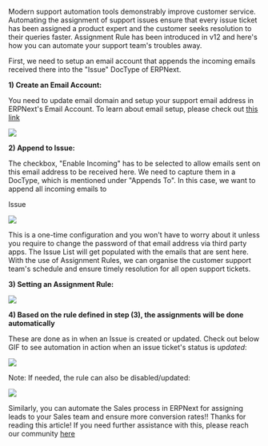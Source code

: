 Modern support automation tools demonstrably improve customer service. Automating the assignment of support issues ensure that every issue ticket has been assigned a product expert and the customer seeks resolution to their queries faster. Assignment Rule has been introduced in v12 and here's how you can automate your support team's troubles away.

First, we need to setup an email account that appends the incoming emails received there into the "Issue" DocType of ERPNext.

**1) Create an Email Account:**

You need to update email domain and setup your support email address in ERPNext's Email Account. To learn about email setup, please check out [this link](https://www.youtube.com/watch?v=ChsFbIuG06g&t=122s)

![](https://docs.erpnext.com/files/NPp14kS.png)

**2) Append to Issue:**

The checkbox, "Enable Incoming" has to be selected to allow emails sent on this email address to be received here. We need to capture them in a DocType, which is mentioned under "Appends To". In this case, we want to append all incoming emails to

Issue

![](https://docs.erpnext.com/files/STAm8ko.png)

This is a one-time configuration and you won't have to worry about it unless you require to change the password of that email address via third party apps. The Issue List will get populated with the emails that are sent here. With the use of Assignment Rules, we can organise the customer support team's schedule and ensure timely resolution for all open support tickets.

**3) Setting an Assignment Rule:**

![](https://docs.erpnext.com/files/5q4HvOT.gif)

**4) Based on the rule defined in step (3), the assignments will be done automatically**

These are done as in when an Issue is created or updated. Check out below GIF to see automation in action when an issue ticket's status is _updated_:

![](https://docs.erpnext.com/files/Qb0kAzo.gif)

Note: If needed, the rule can also be disabled/updated:

![](https://docs.erpnext.com/files/PZbCDuu.png)

Similarly, you can automate the Sales process in ERPNext for assigning leads to your Sales team and ensure more conversion rates!! Thanks for reading this article! If you need further assistance with this, please reach our community [here](https://discuss.erpnext.com/)